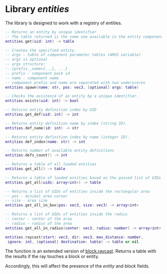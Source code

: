 # Library *entities*

The library is designed to work with a registry of entities.

```lua
-- Returns an entity by unique identifier
-- The table returned is the same one available in the entity components.
entities.get(uid: int) -> table

-- Creates the specified entity.
-- args - table of component parameter tables (ARGS variable)
-- args is optional
-- args structure:
-- {prefix__name={...}, ...}
-- prefix - component pack id
-- name - component name
-- component prefix and name are separated with two underscores
entities.spawn(name: str, pos: vec3, [optional] args: table)

-- Checks the existence of an entity by a unique identifier.
entities.exists(uid: int) -> bool

-- Returns entity definition index by UID
entities.get_def(uid: int) -> int

-- Returns entity definition name by index (string ID).
entities.def_name(id: int) -> str

-- Returns entity definition index by name (integer ID).
entities.def_index(name: str) -> int

-- Returns number of available entity definitions
entities.defs_count() -> int

-- Returns a table of all loaded entities
entities.get_all() -> table

-- Returns a table of loaded entities based on the passed list of UIDs
entities.get_all(uids: array<int>) -> table

-- Returns a list of UIDs of entities inside the rectangular area
-- pos - minimal area corner
-- size - area size
entities.get_all_in_box(pos: vec3, size: vec3) -> array<int>

-- Returns a list of UIDs of entities inside the radius
-- center - center of the area
-- radius - radius of the area
entities.get_all_in_radius(center: vec3, radius: number) -> array<int>
```

```lua
entities.raycast(start: vec3, dir: vec3, max_distance: number,
 ignore: int, [optional] destination: table) -> table or nil
```

The function is an extended version of [block.raycast](libblock.md#raycast). Returns a table with the results if the ray touches a block or entity.

Accordingly, this will affect the presence of the *entity* and *block* fields.
